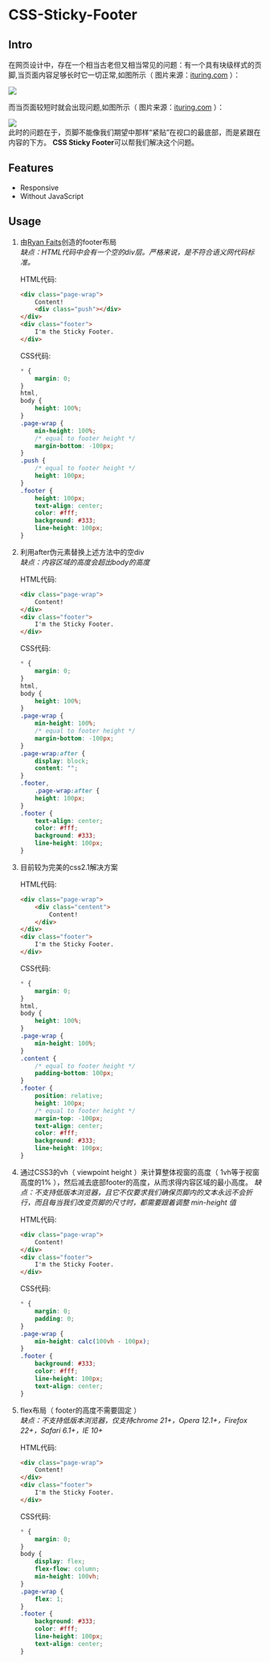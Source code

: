 # CSS-Sticky-Footer


## Intro

在网页设计中，存在一个相当古老但又相当常见的问题：有一个具有块级样式的页脚,当页面内容足够长时它一切正常,如图所示（ 图片来源：[ituring.com](http://www.ituring.com.cn/figures/2016/CSS/16.d07z.023.png) ）：  

![](http://www.ituring.com.cn/figures/2016/CSS/16.d07z.023.png)  

而当页面较短时就会出现问题,如图所示（ 图片来源：[ituring.com](http://www.ituring.com.cn/figures/2016/CSS/16.d07z.024.png) ）：  

![](http://www.ituring.com.cn/figures/2016/CSS/16.d07z.024.png)  
此时的问题在于，页脚不能像我们期望中那样“紧贴”在视口的最底部，而是紧跟在内容的下方。  **CSS Sticky Footer**可以帮我们解决这个问题。


## Features

- Responsive
- Without JavaScript

## Usage

1. 由[Ryan Faits](http://ryanfait.com/resources/footer-stick-to-bottom-of-page/)创造的footer布局  
	*缺点：HTML代码中会有一个空的div层。严格来说，是不符合语义网代码标准。*
	
	HTML代码:
	
	```html
	<div class="page-wrap">
		Content!
		<div class="push"></div>
	</div>
	<div class="footer">
		I'm the Sticky Footer.
	</div>
	```
	CSS代码:
	
	```css
	* {
		margin: 0;
	}
	html,
	body {
		height: 100%;
	}
	.page-wrap {
		min-height: 100%;
		/* equal to footer height */
		margin-bottom: -100px;
	}
	.push {
		/* equal to footer height */
		height: 100px;
	}
	.footer {
		height: 100px;
		text-align: center;
		color: #fff;
		background: #333;
		line-height: 100px;
	}
	```
2. 利用after伪元素替换上述方法中的空div  
	*缺点：内容区域的高度会超出body的高度*  
	
	HTML代码:
	
	```html
	<div class="page-wrap">
		Content!
	</div>
	<div class="footer">
		I'm the Sticky Footer.
	</div>
	```
	CSS代码:
	
	```css
	* {
		margin: 0;
	}
	html,
	body {
		height: 100%;
	}
	.page-wrap {
		min-height: 100%;
		/* equal to footer height */
		margin-bottom: -100px;
	}
	.page-wrap:after {
		display: block;
		content: "";
	}
	.footer,
		.page-wrap:after {
		height: 100px;
	}
	.footer {
		text-align: center;
		color: #fff;
		background: #333;
		line-height: 100px;
	}
	```
3. 目前较为完美的css2.1解决方案

	HTML代码:
	
	```html
	<div class="page-wrap">
		<div class="centent">
			Content!
		</div>
	</div>
	<div class="footer">
		I'm the Sticky Footer.
	</div>
	```
	CSS代码:
	
	```css
	* {
		margin: 0;
	}
	html,
	body {
		height: 100%;
	}
	.page-wrap {
		min-height: 100%;
	}
	.content {
		/* equal to footer height */
		padding-bottom: 100px;
	}
	.footer {
		position: relative;
		height: 100px;
		/* equal to footer height */
		margin-top: -100px;
		text-align: center;
		color: #fff;
		background: #333;
		line-height: 100px;
	}
	```
4. 通过CSS3的vh（ viewpoint height ）来计算整体视窗的高度（ 1vh等于视窗高度的1% ），然后减去底部footer的高度，从而求得内容区域的最小高度。
	*缺点：不支持低版本浏览器，且它不仅要求我们确保页脚内的文本永远不会折行，而且每当我们改变页脚的尺寸时，都需要跟着调整 min-height 值*
	
	HTML代码:
	
	```html
	<div class="page-wrap">
		Content!
	</div>
	<div class="footer">
		I'm the Sticky Footer.
	</div>
	```
	
	CSS代码:
	
	```css
	* {
		margin: 0;
		padding: 0;
	}
	.page-wrap {
		min-height: calc(100vh - 100px);
	}
	.footer {
		background: #333;
		color: #fff;
		line-height: 100px;
		text-align: center;
	}
	```
5. flex布局（ footer的高度不需要固定 ）  
	*缺点：不支持低版本浏览器，仅支持chrome 21+，Opera 12.1+，Firefox 22+，Safari 6.1+，IE 10+*
	
	HTML代码:
	
	```html
	<div class="page-wrap">
		Content!
	</div>
	<div class="footer">
		I'm the Sticky Footer.
	</div>
	```
	CSS代码:
	
	```css
	* {
		margin: 0;
	}
	body {
		display: flex;
		flex-flow: column;
		min-height: 100vh;
	}
	.page-wrap {
		flex: 1;
	}
	.footer {
		background: #333;
		color: #fff;
		line-height: 100px;
		text-align: center;
	}
	```